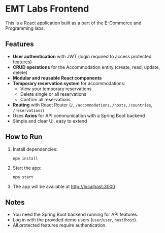 # EMT Labs Frontend

This is a React application built as a part of the E-Commerce and Programming labs.

## Features

- **User authentication** with JWT (login required to access protected features)
- **CRUD operations** for the Accommodation entity (create, read, update, delete)
- **Modular and reusable React components**
- **Temporary reservation system** for accommodations:
    - View your temporary reservations
    - Delete single or all reservations
    - Confirm all reservations
- **Routing** with React Router (`/`, `/accommodations`, `/hosts`, `/countries`, `/reservations`)
- Uses **Axios** for API communication with a Spring Boot backend
- Simple and clear UI, easy to extend

## How to Run

1. Install dependencies:
    ```
    npm install
    ```

2. Start the app:
    ```
    npm start
    ```

3. The app will be available at [http://localhost:3000](http://localhost:3000)

## Notes

- You need the Spring Boot backend running for API features.
- Log in with the provided demo users (`user`/`user`, `host`/`host`).
- All protected features require authentication.

